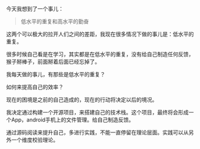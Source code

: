 今天我想到了一个事儿：
> 低水平的重复和高水平的勤奋

这两个可以极大的拉开人们之间的差距，我现在很多情况下做的事儿是：低水平的重复。

很多时候自己看是在学习，其实都是在低水平的重复，没有给自己制造任何反馈，猴子掰棒子，前面掰着后面已经忘掉了。

我每天做的事儿，有那些是低水平的重复？

如何来提高自己的效率？

现在的困境是之前的自己造成的，现在的行动将决定以后的境况。

我决定通过构建一个开源项目，来搭建自己的技术栈。这个项目，最终将会形成一个App，android手机上的文件管理。给自己制造反馈。

通过源码阅读来提升自己，多进行实践，不能一直停留在理论层面。实践可以从另外一个维度校验理论。



